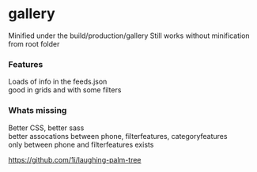 # gallery

Minified under the build/production/gallery
Still works without minification from root folder  

### Features
Loads of info in the feeds.json  
good in grids and with some filters  

### Whats missing
Better CSS, better sass  
better assocations between phone, filterfeatures, categoryfeatures  
only between phone and filterfeatures exists  



https://github.com/1i/laughing-palm-tree




